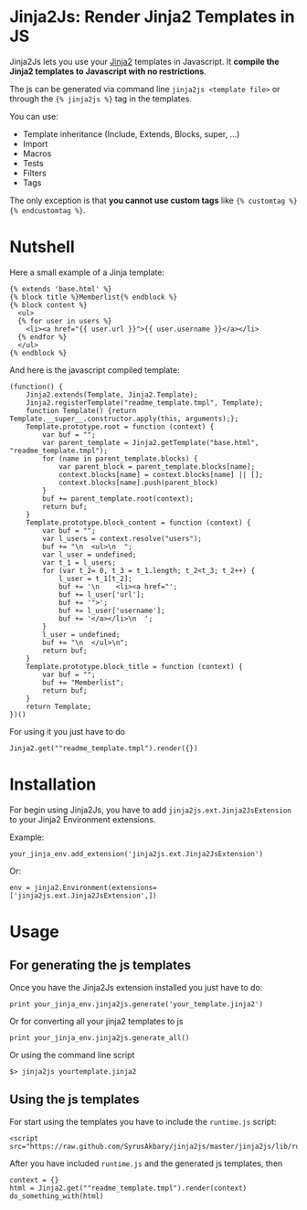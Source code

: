 Jinja2Js: Render Jinja2 Templates in JS
=======================================

Jinja2Js lets you use your [Jinja2](http://jinja.pocoo.org/) templates
in Javascript. It **compile the Jinja2 templates to Javascript with 
no restrictions**.

The js can be generated via command line `jinja2js <template file>` or through the `{% jinja2js %}` tag in the templates.

You can use:

* Template inheritance (Include, Extends, Blocks, super, ...)
* Import
* Macros
* Tests
* Filters
* Tags

The only exception is that **you cannot use custom tags** like `{% customtag %}{% endcustomtag %}`.


# Nutshell

Here a small example of a Jinja template:

	{% extends 'base.html' %}
	{% block title %}Memberlist{% endblock %}
	{% block content %}
	  <ul>
	  {% for user in users %}
	    <li><a href="{{ user.url }}">{{ user.username }}</a></li>
	  {% endfor %}
	  </ul>
	{% endblock %}

And here is the javascript compiled template:

	(function() {
	    Jinja2.extends(Template, Jinja2.Template);
	    Jinja2.registerTemplate("readme_template.tmpl", Template);
	    function Template() {return Template.__super__.constructor.apply(this, arguments);};
	    Template.prototype.root = function (context) {
	        var buf = "";
	        var parent_template = Jinja2.getTemplate("base.html", "readme_template.tmpl");
	        for (name in parent_template.blocks) {
	            var parent_block = parent_template.blocks[name];
	            context.blocks[name] = context.blocks[name] || [];
	            context.blocks[name].push(parent_block)
	        }
	        buf += parent_template.root(context);
	        return buf;
	    }
	    Template.prototype.block_content = function (context) {
	        var buf = "";
	        var l_users = context.resolve("users");
	        buf += "\n  <ul>\n  ";
	        var l_user = undefined;
	        var t_1 = l_users;
	        for (var t_2= 0, t_3 = t_1.length; t_2<t_3; t_2++) {
	            l_user = t_1[t_2];
	            buf += '\n    <li><a href="';
	            buf += l_user['url'];
	            buf += '">';
	            buf += l_user['username'];
	            buf += '</a></li>\n  ';
	        }
	        l_user = undefined;
	        buf += "\n  </ul>\n";
	        return buf;
	    }
	    Template.prototype.block_title = function (context) {
	        var buf = "";
	        buf += "Memberlist";
	        return buf;
	    }
	    return Template;
	})()


For using it you just have to do

	Jinja2.get(""readme_template.tmpl").render({})

# Installation

For begin using Jinja2Js, you have to add `jinja2js.ext.Jinja2JsExtension` to your Jinja2 Environment extensions.

Example:

	your_jinja_env.add_extension('jinja2js.ext.Jinja2JsExtension')

Or:

	env = jinja2.Environment(extensions=['jinja2js.ext.Jinja2JsExtension',])


# Usage

## For generating the js templates

Once you have the Jinja2Js extension installed you just have to do:

	print your_jinja_env.jinja2js.generate('your_template.jinja2')

Or for converting all your jinja2 templates to js

	print your_jinja_env.jinja2js.generate_all()

Or using the command line script

	$> jinja2js yourtemplate.jinja2


## Using the js templates

For start using the templates you have to include the `runtime.js` script:

	<script src="https://raw.github.com/SyrusAkbary/jinja2js/master/jinja2js/lib/runtime.min.js">

After you have included `runtime.js` and the generated js templates, then

	context = {}
	html = Jinja2.get(""readme_template.tmpl").render(context)
	do_something_with(html)

